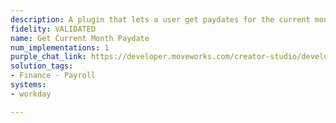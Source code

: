 ```yaml
---
description: A plugin that lets a user get paydates for the current month.
fidelity: VALIDATED
name: Get Current Month Paydate
num_implementations: 1
purple_chat_link: https://developer.moveworks.com/creator-studio/developer-tools/purple-chat-builder/?workspace=%7B%22title%22%3A%22My+Workspace%22%2C%22botSettings%22%3A%7B%22name%22%3A%22%22%2C%22imageUrl%22%3A%22%22%7D%2C%22mocks%22%3A%5B%7B%22id%22%3A2000%2C%22title%22%3A%22New+Mock%22%2C%22transcript%22%3A%7B%22settings%22%3A%7B%22colorStyle%22%3A%22LIGHT%22%2C%22startTime%22%3A%2211%3A43+AM%22%2C%22defaultPerson%22%3A%22GWEN%22%2C%22editable%22%3Atrue%2C%22botName%22%3A%22%22%2C%22botImageUrl%22%3A%22%22%7D%2C%22messages%22%3A%5B%7B%22from%22%3A%22USER%22%2C%22text%22%3A%22%3Cp%3E%5C%22I%27m+trying+to+find+out+the+payment+date+for+the+current+month.+Can+you+help%3F%3C%2Fp%3E%22%7D%2C%7B%22from%22%3A%22BOT%22%2C%22text%22%3A%22%3Cp%3EHere+are+the+paydates+for+this+month%3A+15th+and+30th.%3Cbr%3E%3Cbr%3EIs+there+anything+else+I+can+help+you+with%3F%3C%2Fp%3E%22%7D%5D%7D%7D%5D%7D
solution_tags:
- Finance - Payroll
systems:
- workday

---
```

